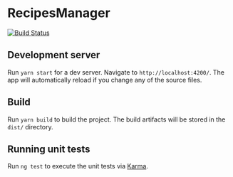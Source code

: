 # RecipesManager

[![Build Status](https://travis-ci.com/lukaszgodula/recipes-manager.svg?branch=master)](https://travis-ci.com/lukaszgodula/recipes-manager.svg?branch=master)

## Development server

Run `yarn start` for a dev server. Navigate to `http://localhost:4200/`. The app will automatically reload if you change any of the source files.

## Build

Run `yarn build` to build the project. The build artifacts will be stored in the `dist/` directory.

## Running unit tests

Run `ng test` to execute the unit tests via [Karma](https://karma-runner.github.io).
